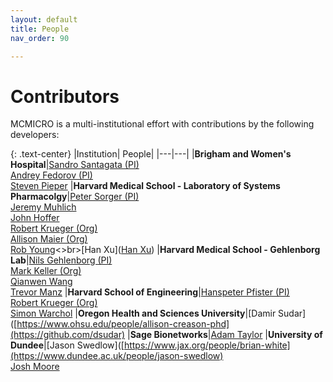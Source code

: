 ```yaml
---
layout: default
title: People
nav_order: 90

---
```


# Contributors

MCMICRO is a multi-institutional effort with contributions by the following developers:

{: .text-center}
|Institution| People|
|---|---|
|**Brigham and Women's Hospital**|[Sandro Santagata (PI)](https://connects.catalyst.harvard.edu/Profiles/display/Person/28545)<br>[Andrey Fedorov (PI)](http://fedorov.github.io/)<br>[Steven Pieper](https://nac.spl.harvard.edu/people/steve-pieper)
|**Harvard Medical School - Laboratory of Systems Pharmacolgy**|[Peter Sorger (PI)](https://sorger.med.harvard.edu/people/peter-sorger-phd/)<br>[Jeremy Muhlich](https://github.com/jmuhlich)<br>[John Hoffer](https://github.com/thejohnhoffer)<br>[Robert Krueger (Org)](https://kruegert.github.io/)<br>[Allison Maier (Org)](https://labsyspharm.org/people/leadership/)<br>[Rob Young](https://labsyspharm.org/people/research-scientists/)<>br>[Han Xu]([Han Xu](https://labsyspharm.org/people/leadership/))
|**Harvard Medical School - Gehlenborg Lab**|[Nils Gehlenborg (PI)](http://gehlenborglab.org/team/members/nils-gehlenborg/)<br>[Mark Keller (Org)](http://gehlenborglab.org/team/members/mark-keller/)<br>[Qianwen Wang](http://gehlenborglab.org/team/members/qianwen-wang/)<br>[Trevor Manz](http://gehlenborglab.org/team/members/trevor-manz/)
|**Harvard School of Engineering**|[Hanspeter Pfister (PI)](https://vcg.seas.harvard.edu/people/hanspeter-pfister)<br>[Robert Krueger (Org)](https://kruegert.github.io/)<br>[Simon Warchol](https://simonwarchol.com/)
|**Oregon Health and Sciences University**|[Damir Sudar]([https://www.ohsu.edu/people/allison-creason-phd](https://github.com/dsudar)
|**Sage Bionetworks**|[Adam Taylor](https://github.com/adamjtaylor)
|**University of Dundee**|[Jason Swedlow]([https://www.jax.org/people/brian-white](https://www.dundee.ac.uk/people/jason-swedlow)<br>[Josh Moore](https://joshmoore.github.io/)



